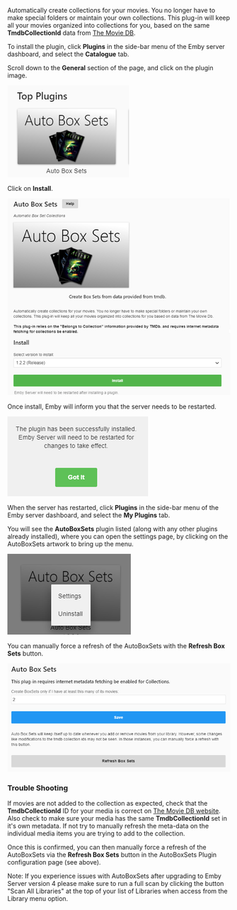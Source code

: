 Automatically create collections for your movies. You no longer have to make special folders or maintain your own collections. This plug-in will keep all your movies organized into collections for you, based on the same **TmdbCollectionId** data from [The Movie DB](https://www.themoviedb.org/). 

To install the plugin, click **Plugins** in the side-bar menu of the Emby server dashboard, and select the **Catalogue** tab.

Scroll down to the **General** section of the page, and click on the plugin image.

![AutoBoxSets1.png](images/plugins/Autoboxsets/AutoBoxSets1.png)

Click on **Install**.

![AutoBoxSets2.png](images/plugins/Autoboxsets/AutoBoxSets2.png)

Once install, Emby will inform you that the server needs to be restarted.

![AutoBoxSets3.png](images/plugins/Autoboxsets/AutoBoxSets3.png)

When the server has restarted, click **Plugins** in the side-bar menu of the Emby server dashboard, and select the **My Plugins** tab.

You will see the **AutoBoxSets** plugin listed (along with any other plugins already installed), where you can open the settings page, by clicking on the AutoBoxSets artwork to bring up the menu.

![AutoBoxSets4.png](images/plugins/Autoboxsets/AutoBoxSets4.png)

You can manually force a refresh of the AutoBoxSets with the **Refresh Box Sets** button.
 
![AutoBoxSets5.png](images/plugins/Autoboxsets/AutoBoxSets5.png)

### Trouble Shooting

If movies are not added to the collection as expected, check that the **TmdbCollectionId** ID for your media is correct on [The Movie DB website](https://www.themoviedb.org/). Also check to make sure your media has the same **TmdbCollectionId** set in it's own metadata.  If not try to manually refresh the meta-data on the individual media items you are trying to add to the collection.

Once this is confirmed, you can then manually force a refresh of the AutoBoxSets via the **Refresh Box Sets** button in the AutoBoxSets Plugin configuration page (see above).

Note: If you experience issues with AutoBoxSets after upgrading to Emby Server version 4 please make sure to run a full scan by clicking the button "Scan All Libraries" at the top of your list of Libraries when access from the Library menu option.
